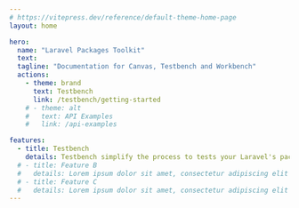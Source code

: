 ```yaml
---
# https://vitepress.dev/reference/default-theme-home-page
layout: home

hero:
  name: "Laravel Packages Toolkit"
  text: 
  tagline: "Documentation for Canvas, Testbench and Workbench"
  actions:
    - theme: brand
      text: Testbench
      link: /testbench/getting-started
    # - theme: alt
    #   text: API Examples
    #   link: /api-examples

features:
  - title: Testbench
    details: Testbench simplify the process to tests your Laravel's packages without massive configuration and build steps.
  # - title: Feature B
  #   details: Lorem ipsum dolor sit amet, consectetur adipiscing elit
  # - title: Feature C
  #   details: Lorem ipsum dolor sit amet, consectetur adipiscing elit
---
```



